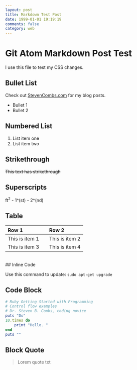 ```yaml
---
layout: post
title: Markdown Test Post
date: 1999-01-01 19:19:19
comments: false
category: web
---
```


# Git Atom Markdown Post Test

I use this file to test my CSS changes.

## Bullet List

Check out [StevenCombs.com](http://www.stevencombs.com) for my blog posts.

* Bullet 1
* Bullet 2

## Numbered List

1. List item one
2. List item two

## Strikethrough
~~This text has strikethrough~~

## Superscripts
ft<sup>2</sup> - 1^(st) - 2^(nd)

## Table

| Row 1 || Row 2 |
| :------------------- |:-| :------------------- |
| This is item 1 || This is item 2 |
| This is item 3 || This is item 4 |
</br>
## Inline Code

Use this command to update: `sudo apt-get upgrade`

## Code Block

```ruby
# Ruby Getting Started with Programming
# Control flow examples
# Dr. Steven B. Combs, coding novice
puts "Do"
10.times do
	print "Hello. "
end
puts ""
```

## Block Quote

> Lorem quote txt
